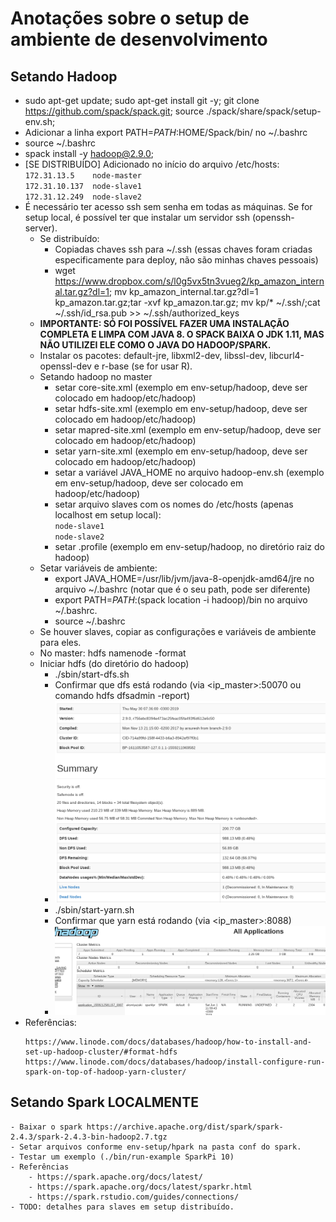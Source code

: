 # Anotações sobre o setup de ambiente de desenvolvimento

## Setando Hadoop
- sudo apt-get update; sudo apt-get install git -y; git clone https://github.com/spack/spack.git; source ./spack/share/spack/setup-env.sh;
- Adicionar a linha export PATH=$PATH:$HOME/Spack/bin/ no ~/.bashrc
- source ~/.bashrc
- spack install -y hadoop@2.9.0;
- [SE DISTRIBUÍDO] Adicionado no início do arquivo /etc/hosts:  
    `172.31.13.5	node-master`  
    `172.31.10.137	node-slave1`  
    `172.31.12.249	node-slave2`
- É necessário ter acesso ssh sem senha em todas as máquinas. Se for setup local, é possível ter que instalar um servidor ssh (openssh-server).
    - Se distribuído:
        - Copiadas chaves ssh para ~/.ssh (essas chaves foram criadas especificamente para deploy, não são minhas chaves pessoais)
        - wget https://www.dropbox.com/s/l0g5vx5tn3vueg2/kp_amazon_internal.tar.gz?dl=1; mv kp_amazon_internal.tar.gz\?dl\=1 kp_amazon.tar.gz;tar -xvf kp_amazon.tar.gz; mv kp/* ~/.ssh/;cat ~/.ssh/id_rsa.pub >> ~/.ssh/authorized_keys
    - **IMPORTANTE: SÓ FOI POSSÍVEL FAZER UMA INSTALAÇÃO COMPLETA E LIMPA COM JAVA 8. O SPACK BAIXA O JDK 1.11, MAS NÃO UTILIZEI ELE COMO O JAVA DO HADOOP/SPARK.**
    - Instalar os pacotes: default-jre, libxml2-dev, libssl-dev, libcurl4-openssl-dev e r-base (se for usar R).
    - Setando hadoop no master
        - setar core-site.xml (exemplo em env-setup/hadoop, deve ser colocado em hadoop/etc/hadoop)
        - setar hdfs-site.xml (exemplo em env-setup/hadoop, deve ser colocado em hadoop/etc/hadoop)
        - setar mapred-site.xml (exemplo em env-setup/hadoop, deve ser colocado em hadoop/etc/hadoop)
        - setar yarn-site.xml (exemplo em env-setup/hadoop, deve ser colocado em hadoop/etc/hadoop)
        - setar a variável JAVA_HOME no arquivo hadoop-env.sh (exemplo em env-setup/hadoop, deve ser colocado em hadoop/etc/hadoop)
        - setar arquivo slaves com os nomes do /etc/hosts (apenas localhost em setup local):  
            `node-slave1`  
            `node-slave2`
        - setar .profile (exemplo em env-setup/hadoop, no diretório raiz do hadoop)
    - Setar variáveis de ambiente:
        - export JAVA_HOME=/usr/lib/jvm/java-8-openjdk-amd64/jre no arquivo ~/.bashrc (notar que é o seu path, pode ser diferente)
        - export PATH=$PATH:$(spack location -i hadoop)/bin no arquivo ~/.bashrc.
        - source ~/.bashrc
    - Se houver slaves, copiar as configurações e variáveis de ambiente para eles.
    - No master: hdfs namenode -format
    - Iniciar hdfs (do diretório do hadoop)
        - ./sbin/start-dfs.sh
        - Confirmar que dfs está rodando (via <ip_master>:50070 ou comando hdfs dfsadmin -report)
        - ![](../img/hdfsrun.png)
        - ./sbin/start-yarn.sh
        - Confirmar que yarn está rodando (via <ip_master>:8088)
        - ![](../img/yarnrun.png)
- Referências:
    ```
    https://www.linode.com/docs/databases/hadoop/how-to-install-and-set-up-hadoop-cluster/#format-hdfs  
    https://www.linode.com/docs/databases/hadoop/install-configure-run-spark-on-top-of-hadoop-yarn-cluster/
    ```

## Setando Spark LOCALMENTE
    - Baixar o spark https://archive.apache.org/dist/spark/spark-2.4.3/spark-2.4.3-bin-hadoop2.7.tgz
    - Setar arquivos conforme env-setup/hpark na pasta conf do spark.
    - Testar um exemplo (./bin/run-example SparkPi 10)
    - Referências
        - https://spark.apache.org/docs/latest/
        - https://spark.apache.org/docs/latest/sparkr.html
        - https://spark.rstudio.com/guides/connections/
    - TODO: detalhes para slaves em setup distribuído.
